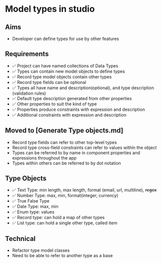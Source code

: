 Model types in studio
=====================

Aims
----

- Developer can define types for use by other features

Requirements
------------

- ✅ Project can have named collections of Data Types
- ✅ Types can contain new model objects to define types
- ✅ Record type model objects contain other types
- ✅ Record type fields can be optional
- ✅ Types all have name and description(optional), and type description (validation rules)
- ✅ Default type description generated from other properties
- ✅ Other properties to suit the kind of type
- ✅ Properties produce constraints with expression and description
- ✅ Additional constraints with expression and description 
 
Moved to [Generate Type objects.md]
------------------------------
- Record type fields can refer to other top-level types
- Record type cross-field constraints can refer to values within the object
- Types can be referred to by name in component properties and expressions throughout the app
- Types within others can be referred to by dot notation

Type Objects
------------

- ✅ Text Type: min length, max length, format (email, url, multiline), ~~regex~~
- ✅ Number Type: max, min, format(integer, currency)
- ✅ True False Type
- ✅ Date Type: max, min
- ✅ Enum type: values
- ✅ Record type: can hold a map of other types
- ✅ List type: can hold a single other type, called item

Technical
---------

- Refactor type model classes
- Need to be able to refer to another type as a base
